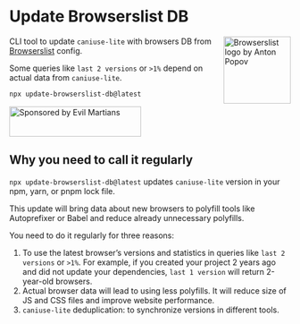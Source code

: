 # Update Browserslist DB

<img width="120" height="120" alt="Browserslist logo by Anton Popov"
     src="https://browsersl.ist/logo.svg" align="right">

CLI tool to update `caniuse-lite` with browsers DB
from [Browserslist](https://github.com/browserslist/browserslist/) config.

Some queries like `last 2 versions` or `>1%` depend on actual data
from `caniuse-lite`.

```sh
npx update-browserslist-db@latest
```

<a href="https://evilmartians.com/?utm_source=update-browserslist-db">
  <img src="https://evilmartians.com/badges/sponsored-by-evil-martians.svg"
       alt="Sponsored by Evil Martians" width="236" height="54">
</a>

## Why you need to call it regularly

`npx update-browserslist-db@latest` updates `caniuse-lite` version
in your npm, yarn, or pnpm lock file.

This update will bring data about new browsers to polyfill tools
like Autoprefixer or Babel and reduce already unnecessary polyfills.

You need to do it regularly for three reasons:

1. To use the latest browser’s versions and statistics in queries like
   `last 2 versions` or `>1%`. For example, if you created your project
   2 years ago and did not update your dependencies, `last 1 version`
   will return 2-year-old browsers.
2. Actual browser data will lead to using less polyfills. It will reduce
   size of JS and CSS files and improve website performance.
3. `caniuse-lite` deduplication: to synchronize versions in different tools.

